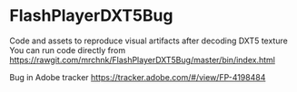 # FlashPlayerDXT5Bug

Code and assets to reproduce visual artifacts after decoding DXT5 texture
You can run code directly from 
https://rawgit.com/mrchnk/FlashPlayerDXT5Bug/master/bin/index.html

Bug in Adobe tracker https://tracker.adobe.com/#/view/FP-4198484

